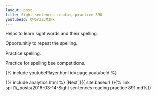```yaml
---
layout: post
title: Sight sentences reading practice 590
youtubeId: OW6rzZJM3Nk
---
```

 
 
Helps to learn sight words and their spelling.

Opportunitiy to repeat the spelling. 

Practice spelling. 
 
Practice for spelling bee competitions. 
 
{% include youtubePlayer.html id=page.youtubeId %}
 
 
{% include analytics.html %} 
[Next]({{ site.baseurl }}{% link  split1/_posts/2016-03-14-Sight sentences reading practice 891.md%})
 
